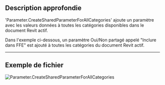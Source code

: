 ## Description approfondie
'Parameter.CreateSharedParameterForAllCategories' ajoute un paramètre avec les valeurs données à toutes les catégories disponibles dans le document Revit actif.

Dans l'exemple ci-dessous, un paramètre Oui/Non partagé appelé "Inclure dans FFE" est ajouté à toutes les catégories du document Revit actif.
___
## Exemple de fichier

![Parameter.CreateSharedParameterForAllCategories](./Revit.Elements.Parameter.CreateSharedParameterForAllCategories_img.jpg)
